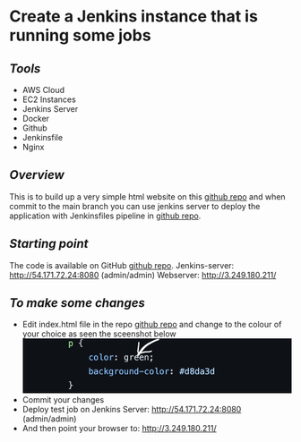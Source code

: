 # Create a Jenkins instance that is running some jobs
## _Tools_

- AWS Cloud
- EC2 Instances
- Jenkins Server
- Docker 
- Github 
- Jenkinsfile
- Nginx

## _Overview_
This is to build up a very simple html website on this [github repo](https://github.com/gentitope/devopstest.git) and when commit to the main branch you can use jenkins server to deploy the application with Jenkinsfiles pipeline in [github repo](https://github.com/gentitope/devopstest/blob/main/Jenkinsfile).


## _Starting point_
The code is available on GitHub [github repo](https://github.com/gentitope/devopstest.git).
Jenkins-server: http://54.171.72.24:8080 (admin/admin)
Webserver: http://3.249.180.211/


## _To make some changes_
* Edit index.html file in the repo [github repo](https://github.com/gentitope/devopstest.git) and change to the colour of your choice as seen the sceenshot below
![screenshot](screenshot.png)
* Commit your changes
* Deploy test job on Jenkins Server: http://54.171.72.24:8080 (admin/admin)
* And then point your browser to: http://3.249.180.211/
